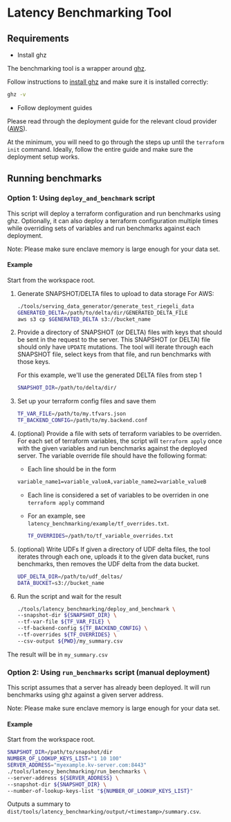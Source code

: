 # Latency Benchmarking Tool

## Requirements

-   Install ghz

The benchmarking tool is a wrapper around [ghz](https://ghz.sh/docs/intro).

Follow instructions to [install ghz](https://ghz.sh/docs/install) and make sure it is installed
correctly:

```sh
ghz -v
```

-   Follow deployment guides

Please read through the deployment guide for the relevant cloud provider
([AWS](/docs/deployment/deploying_on_aws.md)).

At the minimum, you will need to go through the steps up until the `terraform init` command.
Ideally, follow the entire guide and make sure the deployment setup works.

## Running benchmarks

### Option 1: Using `deploy_and_benchmark` script

This script will deploy a terraform configuration and run benchmarks using ghz. Optionally, it can
also deploy a terraform configuration multiple times while overriding sets of variables and run
benchmarks against each deployment.

Note: Please make sure enclave memory is large enough for your data set.

#### Example

Start from the workspace root.

1. Generate SNAPSHOT/DELTA files to upload to data storage For AWS:

    ```sh
    ./tools/serving_data_generator/generate_test_riegeli_data
    GENERATED_DELTA=/path/to/delta/dir/GENERATED_DELTA_FILE
    aws s3 cp $GENERATED_DELTA s3://bucket_name
    ```

1. Provide a directory of SNAPSHOT (or DELTA) files with keys that should be sent in the request to
   the server. This SNAPSHOT (or DELTA) file should only have `UPDATE` mutations. The tool will
   iterate through each SNAPSHOT file, select keys from that file, and run benchmarks with those
   keys.

    For this example, we'll use the generated DELTA files from step 1

    ```sh
    SNAPSHOT_DIR=/path/to/delta/dir/
    ```

1. Set up your terraform config files and save them

    ```sh
    TF_VAR_FILE=/path/to/my.tfvars.json
    TF_BACKEND_CONFIG=/path/to/my.backend.conf
    ```

1. (optional) Provide a file with sets of terraform variables to be overriden. For each set of
   terraform variables, the script will `terraform apply` once with the given variables and run
   benchmarks against the deployed server. The variable override file should have the following
   format:

    - Each line should be in the form

    ```txt
    variable_name1=variable_valueA,variable_name2=variable_valueB
    ```

    - Each line is considered a set of variables to be overriden in one `terraform apply` command

    - For an example, see `latency_benchmarking/example/tf_overrides.txt`.

        ```sh
        TF_OVERRIDES=/path/to/tf_variable_overrides.txt
        ```

1. (optional) Write UDFs If given a directory of UDF delta files, the tool iterates through each
   one, uploads it to the given data bucket, runs benchmarks, then removes the UDF delta from the
   data bucket.

    ```sh
    UDF_DELTA_DIR=/path/to/udf_deltas/
    DATA_BUCKET=s3://bucket_name
    ```

1. Run the script and wait for the result

    ```sh
    ./tools/latency_benchmarking/deploy_and_benchmark \
    --snapshot-dir ${SNAPSHOT_DIR} \
    --tf-var-file ${TF_VAR_FILE} \
    --tf-backend-config ${TF_BACKEND_CONFIG} \
    --tf-overrides ${TF_OVERRIDES} \
    --csv-output ${PWD}/my_summary.csv
    ```

The result will be in `my_summary.csv`

### Option 2: Using `run_benchmarks` script (manual deployment)

This script assumes that a server has already been deployed. It will run benchmarks using ghz
against a given server address.

Note: Please make sure enclave memory is large enough for your data set.

#### Example

Start from the workspace root.

```sh
SNAPSHOT_DIR=/path/to/snapshot/dir
NUMBER_OF_LOOKUP_KEYS_LIST="1 10 100"
SERVER_ADDRESS="myexample.kv-server.com:8443"
./tools/latency_benchmarking/run_benchmarks \
--server-address ${SERVER_ADDRESS} \
--snapshot-dir ${SNAPSHOT_DIR} \
--number-of-lookup-keys-list "${NUMBER_OF_LOOKUP_KEYS_LIST}"
```

Outputs a summary to `dist/tools/latency_benchmarking/output/<timestamp>/summary.csv`.
